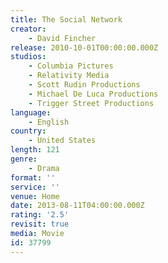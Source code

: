 ```yaml
---
title: The Social Network
creator:
    - David Fincher
release: 2010-10-01T00:00:00.000Z
studios:
    - Columbia Pictures
    - Relativity Media
    - Scott Rudin Productions
    - Michael De Luca Productions
    - Trigger Street Productions
language:
    - English
country:
    - United States
length: 121
genre:
    - Drama
format: ''
service: ''
venue: Home
date: 2013-08-11T04:00:00.000Z
rating: '2.5'
revisit: true
media: Movie
id: 37799
---
```



